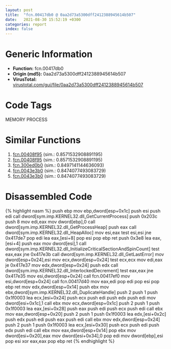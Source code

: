 ```yaml
---
layout: post
title:  "fcn.00417db0 @ 0aa2d73a5300dff2412388945614b507"
date:   2021-08-30 15:52:19 +0300
categories: report
index: false
---
```


# Generic Information
- **Function:** fcn.00417db0
- **Origin (md5):** 0aa2d73a5300dff2412388945614b507
- **VirusTotal:** [virustotal.com/gui/file/0aa2d73a5300dff2412388945614b507][virustotal_ref]

# Code Tags
<span class="tag" id="MEMORY">MEMORY</span>
<span class="tag" id="PROCESS">PROCESS</span>


# Similar Functions

1. [fcn.00408f95][similar_1_ref] (sim.: 0.8571532908891195)
2. [fcn.00408f95][similar_2_ref] (sim.: 0.8571532908891195)
3. [fcn.300ed0b0][similar_3_ref] (sim.: 0.8497141144636093)
4. [fcn.0043e3b0][similar_4_ref] (sim.: 0.8474077493083729)
5. [fcn.0043e3b0][similar_5_ref] (sim.: 0.8474077493083729)


# Disassembled Code

{% highlight nasm %}
push ebp
mov ebp,dword[esp+0x1c]
push esi
push edi
call dword[sym.imp.KERNEL32.dll_GetCurrentProcess]
push 0x203c
push 8
mov edi,eax
mov dword[ebp],0
call dword[sym.imp.KERNEL32.dll_GetProcessHeap]
push eax
call dword[sym.imp.KERNEL32.dll_HeapAlloc]
mov esi,eax
test esi,esi
jne 0x417de7
pop edi
lea eax,[esi+8]
pop esi
pop ebp
ret 
push 0x3e8
lea eax,[esi+4]
push eax
mov dword[esi],1
call dword[sym.imp.KERNEL32.dll_InitializeCriticalSectionAndSpinCount]
test eax,eax
jne 0x417e3b
call dword[sym.imp.KERNEL32.dll_GetLastError]
mov dword[esp+0x24],esi
mov ecx,dword[esp+0x24]
test ecx,ecx
mov edi,eax
je 0x417e37
mov edx,dword[esp+0x24]
push edx
call dword[sym.imp.KERNEL32.dll_InterlockedDecrement]
test eax,eax
jne 0x417e35
mov esi,dword[esp+0x24]
call fcn.00417ef0
mov esi,dword[esp+0x24]
call fcn.00417d40
mov eax,edi
pop edi
pop esi
pop ebp
ret 
mov edx,dword[esp+0x14]
push ebx
mov ebx,dword[sym.imp.KERNEL32.dll_DuplicateHandle]
push 2
push 1
push 0x1f0003
lea ecx,[esi+0x24]
push ecx
push edi
push edx
push edi
mov dword[esi+0x1c],1
call ebx
mov ecx,dword[esp+0x1c]
push 2
push 1
push 0x1f0003
lea eax,[esi+0x28]
push eax
push edi
push ecx
push edi
call ebx
mov eax,dword[esp+0x20]
push 2
push 1
push 0x1f0003
lea edx,[esi+0x2c]
push edx
push edi
push eax
push edi
call ebx
mov edx,dword[esp+0x24]
push 2
push 1
push 0x1f0003
lea ecx,[esi+0x30]
push ecx
push edi
push edx
push edi
call ebx
mov eax,dword[esp+0x14]
pop ebx
mov dword[esi+0x20],eax
mov dword[esi+0x34],0
pop edi
mov dword[ebp],esi
pop esi
xor eax,eax
pop ebp
ret 
{% endhighlight %}


[similar_1_ref]: /report/fcn.00408f95@6f11dca39a331a6e158b2810d4d8234f
[similar_2_ref]: /report/fcn.00408f95@fbf34fa6d7da2b8e1de5133a8ca34847
[similar_3_ref]: /report/fcn.300ed0b0@0a3653d3e8fb1320d70b4e1441359302
[similar_4_ref]: /report/fcn.0043e3b0@4fe6510221c33bf023f6abed461fc13f
[similar_5_ref]: /report/fcn.0043e3b0@ec199daf84c7d2c754bb8d013dd4880e
[virustotal_ref]: https://www.virustotal.com/gui/file/0aa2d73a5300dff2412388945614b507